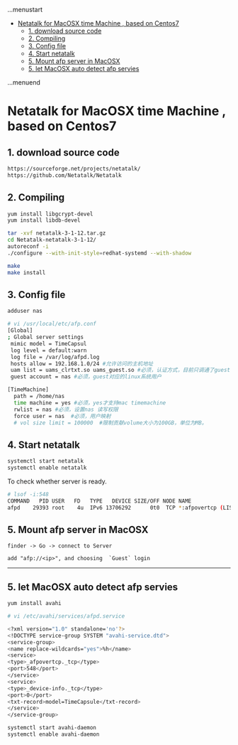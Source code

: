 ...menustart

- [Netatalk for MacOSX time Machine , based on Centos7](#21d8e147d016e150b87f7bd971d215b0)
    - [1. download source code](#e79b3a42a17c7a2bf329fe406b3ba7dd)
    - [2. Compiling](#f8f8c77181ce68a21549bf3e9652fbee)
    - [3. Config file](#fa4a6f76b1af639944343585a226d4a9)
    - [4. Start netatalk](#906e14ef731f74fbe1f2f200c988f8ac)
    - [5. Mount afp server in MacOSX](#1f73b26cf83fa01cf0b48b078ebad47e)
    - [5. let MacOSX auto detect afp servies](#5a11d94ae8d2ba093c339a25659087ec)

...menuend


<h2 id="21d8e147d016e150b87f7bd971d215b0"></h2>


# Netatalk for MacOSX time Machine , based on Centos7

<h2 id="e79b3a42a17c7a2bf329fe406b3ba7dd"></h2>


## 1. download source code

```bash
https://sourceforge.net/projects/netatalk/
https://github.com/Netatalk/Netatalk
```

<h2 id="f8f8c77181ce68a21549bf3e9652fbee"></h2>


## 2. Compiling

```bash
yum install libgcrypt-devel
yum install libdb-devel
```

```bash
tar -xvf netatalk-3-1-12.tar.gz
cd Netatalk-netatalk-3-1-12/
autoreconf -i
./configure --with-init-style=redhat-systemd --with-shadow

make
make install 
```


<h2 id="fa4a6f76b1af639944343585a226d4a9"></h2>


## 3. Config file

```bash
adduser nas

# vi /usr/local/etc/afp.conf
[Global]
; Global server settings
 mimic model = TimeCapsul
 log level = default:warn
 log file = /var/log/afpd.log
 hosts allow = 192.168.1.0/24 #允许访问的主机地址
 uam list = uams_clrtxt.so uams_guest.so #必须，认证方式，目前只调通了guest模式
 guest account = nas #必须，guest对应的linux系统用户

[TimeMachine]
  path = /home/nas
  time machine = yes #必须，yes才支持mac timemachine
  rwlist = nas #必须，设置nas 读写权限
  force user = nas  #必须，用户映射
  # vol size limit = 100000  #限制贡献volume大小为100GB，单位为MB。
```

<h2 id="906e14ef731f74fbe1f2f200c988f8ac"></h2>


## 4. Start netatalk

```bash
systemctl start netatalk
systemctl enable netatalk
```

To check whether server is ready.

```bash
# lsof -i:548
COMMAND   PID USER   FD   TYPE   DEVICE SIZE/OFF NODE NAME
afpd    29393 root    4u  IPv6 13706292      0t0  TCP *:afpovertcp (LISTEN)
```

<h2 id="1f73b26cf83fa01cf0b48b078ebad47e"></h2>


## 5. Mount afp server in MacOSX 

```
finder -> Go -> connect to Server 

add "afp://<ip>", and choosing  `Guest` login
```

----

<h2 id="5a11d94ae8d2ba093c339a25659087ec"></h2>


## 5. let MacOSX auto detect afp servies

```bash
yum install avahi
```

```bash
# vi /etc/avahi/services/afpd.service 

<?xml version="1.0" standalone='no'?>
<!DOCTYPE service-group SYSTEM "avahi-service.dtd">
<service-group>
<name replace-wildcards="yes">%h</name>
<service>
<type>_afpovertcp._tcp</type>
<port>548</port>
</service>
<service>
<type>_device-info._tcp</type>
<port>0</port>
<txt-record>model=TimeCapsule</txt-record>
</service>
</service-group>
```


```bash
systemctl start avahi-daemon
systemctl enable avahi-daemon
```


